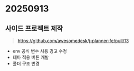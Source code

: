 # 20250913

## 사이드 프로젝트 제작

> https://github.com/awesomedesk/j-planner-fe/pull/13

- env 공식 변수 사용 경고 수정
- 테마 적용 버튼 개발
- 폴더 구조 변경

